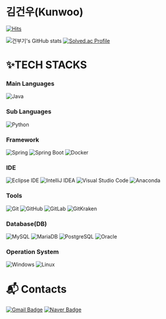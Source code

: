 # 김건우(Kunwoo)

[![Hits](https://hits.seeyoufarm.com/api/count/incr/badge.svg?url=https%3A%2F%2Fgithub.com%2Fgbugi&count_bg=%23FD53A5&title_bg=%2398847A&icon=&icon_color=%23E7E7E7&title=hits&edge_flat=true)](https://hits.seeyoufarm.com)

![건부기's GitHub stats](https://github-readme-stats.vercel.app/api?username=gbugi&show_icons=true&theme=radical)
[![Solved.ac Profile](http://mazassumnida.wtf/api/v2/generate_badge?boj=pigonhair)](https://solved.ac/pigonhair/)
# :sparkles:TECH STACKS
### Main Languages
![Java](https://img.shields.io/badge/Java-007396.svg?&style=appveyor&logo=Java&logoColor=white)

### Sub Languages
![Python](https://img.shields.io/badge/Python-3776AB.svg?&style=appveyor&logo=Python&logoColor=white)

### Framework
![Spring](https://img.shields.io/badge/Spring-6DB33F.svg?&style=appveyor&logo=Spring&logoColor=white)
![Spring Boot](https://img.shields.io/badge/Spring%20Boot-6DB33F.svg?&style=appveyor&logo=Spring&logoColor=white)
![Docker](https://img.shields.io/badge/Docker-2496ED.svg?&style=appveyor&logo=Docker&logoColor=white)

### IDE
![Eclipse IDE](https://img.shields.io/badge/Eclipse%20IDE-2C2255.svg?&style=appveyor&logo=EclipseIDE&logoColor=white)
![IntelliJ IDEA](https://img.shields.io/badge/IntelliJ%20IDEA-000000.svg?&style=appveyor&logo=IntelliJIDEA&logoColor=white)
![Visual Studio Code](https://img.shields.io/badge/Visual%20Studio%20Code-007ACC.svg?&style=appveyor&logo=VisualStudioCode&logoColor=white)
![Anaconda](https://img.shields.io/badge/Anaconda-44A833.svg?&style=appveyor&logo=Anaconda&logoColor=white)

### Tools
![Git](https://img.shields.io/badge/Git-F05032.svg?&style=appveyor&logo=Git&logoColor=white)
![GitHub](https://img.shields.io/badge/GitHub-181717.svg?&style=appveyor&logo=GitHub&logoColor=white)
![GitLab](https://img.shields.io/badge/GitLab-FC6D26.svg?&style=appveyor&logo=GitLab&logoColor=white)
![GitKraken](https://img.shields.io/badge/GitKraken-179287.svg?&style=appveyor&logo=GitKraken&logoColor=white)

### Database(DB)
![MySQL](https://img.shields.io/badge/MySQL-4479A1.svg?&style=appveyor&logo=MySQL&logoColor=white)
![MariaDB](https://img.shields.io/badge/MariaDB-003545.svg?&style=appveyor&logo=MariaDB&logoColor=white)
![PostgreSQL](https://img.shields.io/badge/PostgreSQL-4169E1.svg?&style=appveyor&logo=PostgreSQL&logoColor=white)
![Oracle](https://img.shields.io/badge/Oracle-F80000.svg?&style=appveyor&logo=Oracle&logoColor=white)

### Operation System
![Windows](https://img.shields.io/badge/Windows-0078D6.svg?&style=appveyor&logo=Windows&logoColor=white)
![Linux](https://img.shields.io/badge/Linux-FCC624.svg?&style=appveyor&logo=Linux&logoColor=black)

# :mailbox_with_mail: Contacts   
[![Gmail Badge](https://img.shields.io/badge/Gmail-d14836?style=appveyor&logo=Gmail&logoColor=white&link=mailto:drybugi@gmail.com)](mailto:drybugi@gmail.com)
[![Naver Badge](https://img.shields.io/badge/Naver-03C75A?style=appveyor&logo=Naver&logoColor=white&link=mailto:dryrain94@naver.com)](mailto:dryrain94@naver.com)
